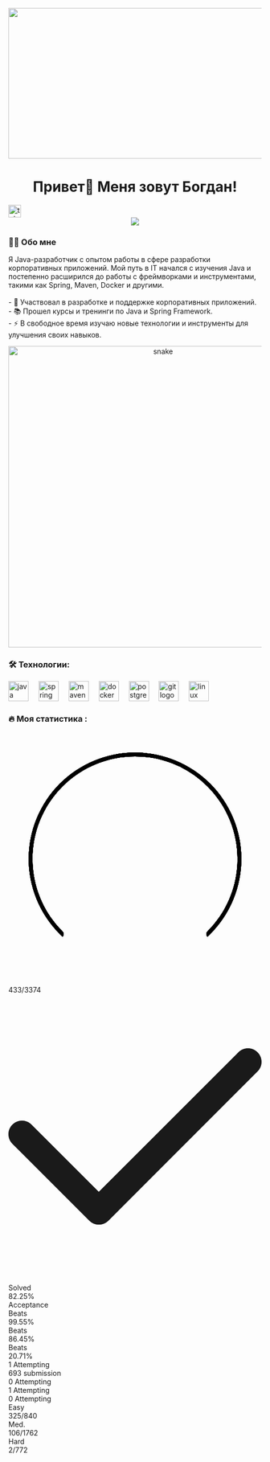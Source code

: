 <br clear="both">
<div align="center">
    <img height="300" width="600"
         src="https://gifs.obs.ru-moscow-1.hc.sbercloud.ru/b730647a19e6e8f212c241689de52c42ef42433afcebad37095d0cad8c20e671.gif"/>
</div>
<h1 align="center">Привет👋 Меня зовут Богдан!</h1>
 <a href="https://t.me/BodyaPryadko" target="_blank"> <img
        src="https://img.shields.io/static/v1?message=Telegram&logo=telegram&label=&color=2CA5E0&logoColor=white&labelColor=&style=for-the-badge"
        height="25" alt="telegram logo"/> </a>
</div>
<div align="center">
    <img src="https://visitor-badge.laobi.icu/badge?page_id=filimonovalexey.filimonovalexey&"/>
</div>
<h3 align="left">👩‍💻 Обо мне</h3>
<p align="left">Я Java-разработчик с опытом работы в сфере разработки корпоративных приложений. Мой путь в IT начался с
    изучения Java и постепенно расширился до работы с фреймворками и инструментами, такими как Spring, Maven, Docker и
    другими.<br><br>- 🔭 Участвовал в разработке и поддержке корпоративных приложений.<br>- 📚 Прошел курсы и тренинги по
    Java и Spring Framework.<br>- ⚡ В свободное время изучаю новые технологии и инструменты для улучшения своих навыков.
</p>

<p align="center"><img width="600" src="https://media1.tenor.com/m/GfSX-u7VGM4AAAAd/coding.gif" alt="snake"/></p>
<h3 align="left">🛠 Технологии:</h3>
<div align="left"><img src="https://cdn.jsdelivr.net/gh/devicons/devicon/icons/java/java-original.svg" height="40"
                       alt="java logo"/> <img width="12"/> <img
        src="https://cdn.jsdelivr.net/gh/devicons/devicon/icons/spring/spring-original.svg" height="40"
        alt="spring logo"/> <img width="12"/> <img
        src="https://cdn.jsdelivr.net/gh/devicons/devicon/icons/maven/maven-original.svg" height="40" alt="maven logo"/>
    <img width="12"/> <img src="https://cdn.jsdelivr.net/gh/devicons/devicon/icons/docker/docker-original.svg"
                           height="40" alt="docker logo"/> <img width="12"/> <img
            src="https://cdn.jsdelivr.net/gh/devicons/devicon/icons/postgresql/postgresql-original.svg" height="40"
            alt="postgresql logo"/> <img width="12"/> <img
            src="https://cdn.jsdelivr.net/gh/devicons/devicon/icons/git/git-original.svg" height="40" alt="git logo"/>
    <img width="12"/> <img src="https://cdn.jsdelivr.net/gh/devicons/devicon/icons/linux/linux-original.svg" height="40"
                           alt="linux logo"/>
</div>

<h3 align="left">🔥 Моя статистика :</h3>
<div class="lc-xl:h-[180px] min-h-[180px] w-full p-4"><div class="flex w-full gap-2 h-[148px]"><div class="rounded-sd-sm relative flex h-full flex-1 cursor-pointer items-center justify-center overflow-hidden bg-layer-1 dark:bg-dark-layer-1 shadow-[unset]"><div class="relative aspect-[1/1] w-[160px] overflow-hidden"><div class="absolute left-1/2 top-1/2 h-[113%] w-[113%] translate-x-[-50%] translate-y-[-44%]"><svg viewBox="0 0 100 100" xmlns="http://www.w3.org/2000/svg" class="absolute left-0 top-0 h-full w-full fill-transparent"><defs><clipPath id="bar-mask"><path fill-rule="evenodd" clip-rule="evenodd" d="M21.3622 21.3622C5.54592 37.1784 5.54592 62.8216 21.3622 78.6378C21.9479 79.2236 21.9479 80.1734 21.3622 80.7591C20.7764 81.3449 19.8266 81.3449 19.2408 80.7591C2.25303 63.7713 2.25303 36.2287 19.2408 19.2409C36.2286 2.25305 63.7713 2.25305 80.7591 19.2409C97.7469 36.2287 97.7469 63.7713 80.7591 80.7591C80.1733 81.3449 79.2236 81.3449 78.6378 80.7591C78.052 80.1734 78.052 79.2236 78.6378 78.6378C94.454 62.8216 94.454 37.1784 78.6378 21.3622C62.8216 5.54594 37.1784 5.54594 21.3622 21.3622Z"></path></clipPath></defs><g clip-path="url(#bar-mask)"><g class="duration-400 origin-center translate-x-0 transition-all ease-[cubic-bezier(.6,1.37,.81,.97)]" style="--tw-rotate:225deg"><circle cx="50" cy="50" r="42" class="fill-transparent qa_6R duration-400 transition-all ease-[cubic-bezier(.6,1.37,.81,.97)] stroke-sd-easy/20" style="stroke-width: 3; stroke-linecap: round; stroke-dasharray: 46.3369, 217.663; stroke-dashoffset: 66;"></circle><circle cx="50" cy="50" r="42" class="fill-transparent qa_6R duration-400 transition-all ease-[cubic-bezier(.6,1.37,.81,.97)] stroke-sd-easy" style="stroke-width: 3; stroke-linecap: round; stroke-dasharray: 17.928, 246.072; stroke-dashoffset: 66;"></circle></g><g class="duration-400 origin-center translate-x-0 transition-all ease-[cubic-bezier(.6,1.37,.81,.97)]" style="--tw-rotate: 296.28672199170126deg;"><circle cx="50" cy="50" r="42" class="fill-transparent qa_6R duration-400 transition-all ease-[cubic-bezier(.6,1.37,.81,.97)] stroke-sd-medium/20" style="stroke-width: 3; stroke-linecap: round; stroke-dasharray: 97.1972, 166.803; stroke-dashoffset: 66;"></circle><circle cx="50" cy="50" r="42" class="fill-transparent qa_6R duration-400 transition-all ease-[cubic-bezier(.6,1.37,.81,.97)] stroke-sd-medium" style="stroke-width: 3; stroke-linecap: round; stroke-dasharray: 5.84728, 258.153; stroke-dashoffset: 66;"></circle></g><g class="duration-400 origin-center translate-x-0 transition-all ease-[cubic-bezier(.6,1.37,.81,.97)]" style="--tw-rotate: 436.92839359810307deg;"><circle cx="50" cy="50" r="42" class="fill-transparent qa_6R duration-400 transition-all ease-[cubic-bezier(.6,1.37,.81,.97)] stroke-sd-hard/20" style="stroke-width: 3; stroke-linecap: round; stroke-dasharray: 42.5858, 221.414; stroke-dashoffset: 66;"></circle><circle cx="50" cy="50" r="42" class="fill-transparent qa_6R duration-400 transition-all ease-[cubic-bezier(.6,1.37,.81,.97)] stroke-sd-hard" style="stroke-width: 3; stroke-linecap: round; stroke-dasharray: 0.110326, 263.89; stroke-dashoffset: 66;"></circle></g></g></svg></div><div class="absolute inset-0"><div class="text-sd-foreground pointer-events-none absolute left-1/2 top-1/2 flex -translate-x-1/2 -translate-y-1/2 flex-col items-center gap-0.5 text-sm transition-opacity duration-200 opacity-100 delay-200"><div><span class="text-[30px] font-semibold leading-[32px]">433</span><span>/<!-- -->3374</span></div><div class="relative"><div class="text-[12px] leading-[normal] p-[1px] before:block before:h-3 before:w-3 text-sd-success absolute right-[calc(100%+2px)] top-1/2 -translate-y-1/2"><svg aria-hidden="true" focusable="false" data-prefix="far" data-icon="check" class="svg-inline--fa fa-check absolute left-1/2 top-1/2 -translate-x-1/2 -translate-y-1/2" role="img" xmlns="http://www.w3.org/2000/svg" viewBox="0 0 448 512"><path fill="currentColor" d="M441 103c9.4 9.4 9.4 24.6 0 33.9L177 401c-9.4 9.4-24.6 9.4-33.9 0L7 265c-9.4-9.4-9.4-24.6 0-33.9s24.6-9.4 33.9 0l119 119L407 103c9.4-9.4 24.6-9.4 33.9 0z"></path></svg></div>Solved</div></div><div class="text-sd-foreground pointer-events-none absolute left-1/2 top-1/2 flex -translate-x-1/2 -translate-y-1/2 flex-col items-center gap-0.5 text-sm transition-opacity duration-200 opacity-0"><div><span class="text-[30px] font-semibold leading-[32px]">82</span><span>.25<!-- -->%</span></div><div>Acceptance</div></div><div class="text-sd-foreground pointer-events-none absolute left-1/2 top-1/2 flex -translate-x-1/2 -translate-y-1/2 flex-col items-center gap-0.5 text-sm transition-opacity duration-200 opacity-0"><div>Beats</div><div><span class="text-[30px] font-semibold leading-[32px]">99</span><span>.55<!-- -->%</span></div></div><div class="text-sd-foreground pointer-events-none absolute left-1/2 top-1/2 flex -translate-x-1/2 -translate-y-1/2 flex-col items-center gap-0.5 text-sm transition-opacity duration-200 opacity-0"><div>Beats</div><div><span class="text-[30px] font-semibold leading-[32px]">86</span><span>.45<!-- -->%</span></div></div><div class="text-sd-foreground pointer-events-none absolute left-1/2 top-1/2 flex -translate-x-1/2 -translate-y-1/2 flex-col items-center gap-0.5 text-sm transition-opacity duration-200 opacity-0"><div>Beats</div><div><span class="text-[30px] font-semibold leading-[32px]">20</span><span>.71<!-- -->%</span></div></div><div class="text-sd-muted-foreground absolute bottom-[5%] left-1/2 -translate-x-1/2 whitespace-nowrap text-xs transition-opacity duration-200 opacity-100 delay-200"><span class="font-semibold">1</span><span> <!-- -->Attempting</span></div><div class="text-sd-muted-foreground absolute bottom-[5%] left-1/2 -translate-x-1/2 whitespace-nowrap text-xs transition-opacity duration-200 opacity-0"><span class="font-semibold">693</span><span> <!-- -->submission</span></div><div class="text-sd-muted-foreground absolute bottom-[5%] left-1/2 -translate-x-1/2 whitespace-nowrap text-xs transition-opacity duration-200 opacity-0"><span class="font-semibold">0</span><span> <!-- -->Attempting</span></div><div class="text-sd-muted-foreground absolute bottom-[5%] left-1/2 -translate-x-1/2 whitespace-nowrap text-xs transition-opacity duration-200 opacity-0"><span class="font-semibold">1</span><span> <!-- -->Attempting</span></div><div class="text-sd-muted-foreground absolute bottom-[5%] left-1/2 -translate-x-1/2 whitespace-nowrap text-xs transition-opacity duration-200 opacity-0"><span class="font-semibold">0</span><span> <!-- -->Attempting</span></div></div></div></div><div class="flex h-full w-[90px] flex-none flex-col gap-2"><div class="rounded-sd-sm flex w-full flex-1 flex-col items-center justify-center gap-0.5 shadow-[unset] bg-[rgba(0,0,0,0.02)] dark:bg-[rgba(255,255,255,0.06)]"><div class="text-xs font-medium text-sd-easy">Easy</div><div class="text-sd-foreground text-xs font-medium">325/840</div></div><div class="rounded-sd-sm flex w-full flex-1 flex-col items-center justify-center gap-0.5 shadow-[unset] bg-[rgba(0,0,0,0.02)] dark:bg-[rgba(255,255,255,0.06)]"><div class="text-xs font-medium text-sd-medium">Med.</div><div class="text-sd-foreground text-xs font-medium">106/1762</div></div><div class="rounded-sd-sm flex w-full flex-1 flex-col items-center justify-center gap-0.5 shadow-[unset] bg-[rgba(0,0,0,0.02)] dark:bg-[rgba(255,255,255,0.06)]"><div class="text-xs font-medium text-sd-hard">Hard</div><div class="text-sd-foreground text-xs font-medium">2/772</div></div></div></div></div>

